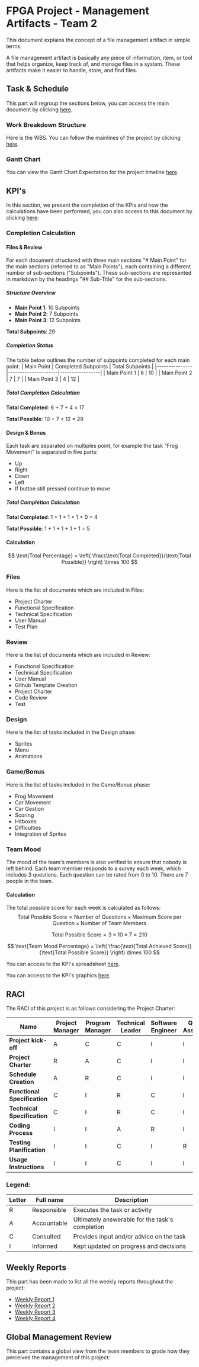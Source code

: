 # FPGA Project - Management Artifacts - Team 2
This document explains the concept of a file management artifact in simple terms.

A file management artifact is basically any piece of information, item, or tool that helps organize, keep track of, and manage files in a system. These artifacts make it easier to handle, store, and find files.

## Task & Schedule
This part will regroup the sections below, you can access the main document by clicking [here](https://docs.google.com/spreadsheets/d/16v3bma5pIHKOiImc8hbItDxhyRA7LEEg1ulyBQdK0RM/edit?gid=1108239108#gid=1108239108).
### Work Breakdown Structure
Here is the WBS. You can follow the mainlines of the project by clicking [here](https://docs.google.com/spreadsheets/d/16v3bma5pIHKOiImc8hbItDxhyRA7LEEg1ulyBQdK0RM/edit?gid=2090769529#gid=2090769529).

### Gantt Chart
You can view the Gantt Chart Expectation for the project timeline [here](https://docs.google.com/spreadsheets/d/16v3bma5pIHKOiImc8hbItDxhyRA7LEEg1ulyBQdK0RM/edit?gid=159628323#gid=159628323).

## KPI's
In this section, we present the completion of the KPIs and how the calculations have been performed, you can also access to this document by clicking [here](https://docs.google.com/spreadsheets/d/1X-kkG5JFK_j_OlVThfcNF5CRCTrUDaOV3hJcxrTduTk/edit?gid=148590596#gid=148590596):

### Completion Calculation
#### Files & Review
For each document structured with three main sections "# Main Point" for the main sections (referred to as "Main Points"), each containing a different number of sub-sections ("Subpoints"). These sub-sections are represented in markdown by the headings "## Sub-Title" for the sub-sections.

##### Structure Overview
- **Main Point 1**: 10 Subpoints
- **Main Point 2**: 7 Subpoints
- **Main Point 3**: 12 Subpoints

**Total Subpoints**: 29

##### Completion Status
The table below outlines the number of subpoints completed for each main point.
| Main Point    | Completed Subpoints | Total Subpoints |
|---------------|---------------------|-----------------|
| Main Point 1  | 6                   | 10              |
| Main Point 2  | 7                   | 7               |
| Main Point 3  | 4                   | 12              |

##### Total Completion Calculation
**Total Completed**: 
  6 + 7 + 4 = 17

**Total Possible**: 
  10 + 7 + 12 = 29

#### Design & Bonus
Each task are separated on multiples point, for example the task "Frog Movement" is separated in five parts:
- Up
- Right
- Down
- Left
- If button still pressed continue to move

##### Total Completion Calculation
**Total Completed**: 
  1 + 1 + 1 + 1 + 0 = 4

**Total Possible**: 
  1 + 1 + 1 + 1 + 1 = 5

#### Calculation
$$
\text{Total Percentage} = \left( \frac{\text{Total Completed}}{\text{Total Possible}} \right) \times 100
$$

### Files
Here is the list of documents which are included in Files:
- Project Charter
- Functional Specification
- Technical Specification
- User Manual
- Test Plan

### Review
Here is the list of documents which are included in Review:
- Functional Specification
- Technical Specification
- User Manual
- Github Template Creation
- Project Charter
- Code Review
- Test

### Design
Here is the list of tasks included in the Design phase:
- Sprites
- Menu
- Animations


### Game/Bonus
Here is the list of tasks included in the Game/Bonus phase:
- Frog Movement
- Car Movement
- Car Gestion
- Scoring
- Hitboxes
- Difficulties
- Integration of Sprites


### Team Mood
The mood of the team's members is also verified to ensure that nobody is left behind. Each team member responds to a survey each week, which includes 3 questions. Each question can be rated from 0 to 10. There are 7 people in the team.

#### Calculation
The total possible score for each week is calculated as follows:
$$
\text{Total Possible Score} = \text{Number of Questions} \times \text{Maximum Score per Question} \times \text{Number of Team Members}
$$

$$
\text{Total Possible Score} = 3 \times 10 \times 7 = 210
$$

$$
\text{Team Mood Percentage} = \left( \frac{\text{Total Achieved Score}}{\text{Total Possible Score}} \right) \times 100
$$

You can access to the KPI's spreadsheet [here](https://docs.google.com/spreadsheets/d/1X-kkG5JFK_j_OlVThfcNF5CRCTrUDaOV3hJcxrTduTk/edit?gid=0#gid=0).

You can access to the KPI's graphics [here](https://docs.google.com/spreadsheets/d/1X-kkG5JFK_j_OlVThfcNF5CRCTrUDaOV3hJcxrTduTk/edit?gid=980623378#gid=980623378).


## RACI
The RACI of this project is as follows considering the Project Charter:

| Name                     | Project Manager | Program Manager | Technical Leader | Software Engineer | Quality Assurance | Technical Writer | Client | Stakeholders |
| ------------------------- | --------------- | --------------- | ---------------- | ----------------- | ----------------- | ---------------- | ------ | ------------ |
| **Project kick-off**       | A               | C               | C                | I                 | I                 | I                | I      | I            |
| **Project Charter**        | R               | A               | C                | I                 | I                 | I                | C      | I            |
| **Schedule Creation**      | A               | R               | C                | I                 | I                 | I                | I      | I            |
| **Functional Specification**| C              | I               | R                | C                 | I                 | I                | I      | C            |
| **Technical Specification** | C              | I               | R                | C                 | I                 | I                | I      | C            |
| **Coding Process**         | I               | I               | A                | R                 | I                 | I                | I      | I            |
| **Testing Planification**  | I               | I               | C                | I                 | R                 | I                | I      | I            |
| **Usage Instructions**     | I               | I               | C                | I                 | I                 | R                | I      | I            |

### Legend:
| Letter | Full name   | Description                                      |
| ------ | ----------- | ------------------------------------------------ |
| R      | Responsible | Executes the task or activity                    |
| A      | Accountable | Ultimately answerable for the task's completion  |
| C      | Consulted   | Provides input and/or advice on the task         |
| I      | Informed    | Kept updated on progress and decisions           |

## Weekly Reports
This part has been made to list all the weekly reports throughout the project:

- [Weekly Report 1](./weekly_reports/weekly_report_1.md)
- [Weekly Report 2](./weekly_reports/weekly_report_2.md)
- [Weekly Report 3](./weekly_reports/weekly_report_3.md)
- [Weekly Report 4](./weekly_reports/weekly_report_4.md)

## Global Management Review
This part contains a global view from the team members to grade how they perceived the management of this project:
